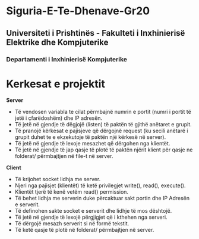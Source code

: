 

# Siguria-E-Te-Dhenave-Gr20
## Universiteti i Prishtinës - Fakulteti i Inxhinierisë Elektrike dhe Kompjuterike
### Departamenti i Inxhinierisë Kompjuterike



# Kerkesat e projektit

 **Server**
-  Të vendosen variabla te cilat përmbajnë numrin e portit (numri i portit të jetë i
çfarëdoshëm) dhe IP adresën.
-  Të jetë në gjendje të dëgjojë (listen) të paktën të gjithë anëtaret e grupit.
-  Të pranojë kërkesat e pajisjeve që dërgojnë request (ku secili anëtarë i grupit duhet te e
ekzekutoje të paktën një kërkesë në server).
-  Të jetë në gjendje të lexoje mesazhet që dërgohen nga klientët.
-  Të jetë në gjendje të jap qasje të plotë të paktën njërit klient për qasje ne folderat/
përmbajtjen në file-t në server. 

 **Client**
-  Të krijohet socket lidhja me server.
-  Njeri nga pajisjet (klientët) të ketë privilegjet write(), read(), execute().
-  Klientët tjerë të kenë vetëm read() permission.
-  Të behet lidhja me serverin duke përcaktuar sakt portin dhe IP Adresën e serverit.
-  Të definohen sakte socket e serverit dhe lidhje të mos dështojë.
-  Të jetë në gjendje të lexojë përgjigjet që i kthehen nga serveri.
-  Të dërgojë mesazh serverit si në formë tekstit.
-  Të ketë qasje të plotë në folderat/ përmbajtjen në server.  
